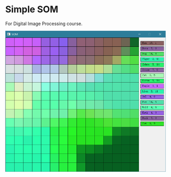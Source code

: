 # Simple SOM

For Digital Image Processing course.

![demo.png](https://raw.githubusercontent.com/xuhongxu96/Simple-SOM/master/demo.png)